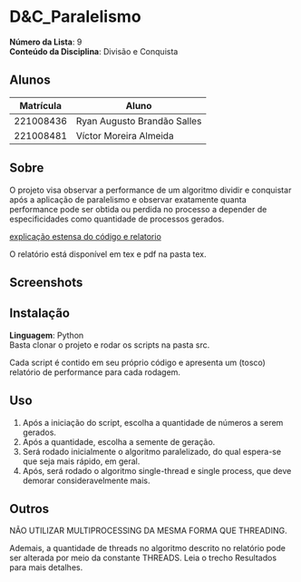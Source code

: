 # D&C_Paralelismo

**Número da Lista**: 9<br>
**Conteúdo da Disciplina**: Divisão e Conquista<br>

## Alunos
|Matrícula | Aluno |
| -- | -- |
| 221008436  | Ryan Augusto Brandão Salles |
| 221008481 |  Víctor Moreira Almeida |

## Sobre 
O projeto visa observar a performance de um algoritmo dividir e conquistar após a aplicação de paralelismo
e observar exatamente quanta performance pode ser obtida ou perdida no processo a depender de especificidades como
quantidade de processos gerados.

[explicação estensa do código e relatorio](https://youtu.be/patzm9WBnTU)

O relatório está disponível em tex e pdf na pasta tex.

## Screenshots
[](https://raw.githubusercontent.com/projeto-de-algoritmos-2024/DividirConquistar_Paralelismo/refs/heads/main/assets/rodando1.png)
[](https://raw.githubusercontent.com/projeto-de-algoritmos-2024/DividirConquistar_Paralelismo/refs/heads/main/assets/rodando2.png) 
[](https://raw.githubusercontent.com/projeto-de-algoritmos-2024/DividirConquistar_Paralelismo/refs/heads/main/assets/rodando3.png)

## Instalação 
**Linguagem**: Python<br>
Basta clonar o projeto e rodar os scripts na pasta src.

Cada script é contido em seu próprio código e apresenta um (tosco) relatório de performance 
para cada rodagem.

## Uso 

1. Após a iniciação do script, escolha a quantidade de números a serem gerados.
2. Após a quantidade, escolha a semente de geração.
3. Será rodado inicialmente o algoritmo paralelizado, do qual espera-se que seja mais rápido, em geral.
4. Após, será rodado o algoritmo single-thread e single process, que deve demorar consideravelmente mais.

## Outros

NÃO UTILIZAR MULTIPROCESSING DA MESMA FORMA QUE THREADING.

Ademais, a quantidade de threads no algoritmo descrito no relatório pode ser alterada por meio da constante
THREADS. Leia o trecho Resultados para mais detalhes.



